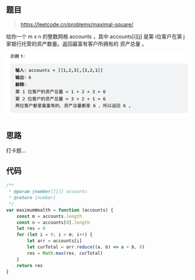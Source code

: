 ## 题目

> https://leetcode.cn/problems/maximal-square/

给你一个 m x n 的整数网格 accounts ，其中 accounts[i][j] 是第 i​​​​​​​​​​​​ 位客户在第 j 家银行托管的资产数量。返回最富有客户所拥有的 资产总量 。

![image](https://raw.githubusercontent.com/kitiho/leetcode/main/assets/1672.png)

## 思路

打卡题...

## 代码

```js
/**
 * @param {number[][]} accounts
 * @return {number}
 */
var maximumWealth = function (accounts) {
    const m = accounts.length
    const n = accounts[0].length
    let res = 0
    for (let i = 0; i < m; i++) {
        let arr = accounts[i]
        let curTotal = arr.reduce((a, b) => a + b, 0)
        res = Math.max(res, curTotal)
    }
    return res
}
```
